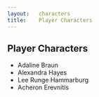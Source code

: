 ```yaml
---
layout:   characters
title:    Player Characters
---
```


Player Characters
-----------------

- Adaline Braun
- Alexandra Hayes
- Lee Runge Hammarburg
- Acheron Erevnitís
